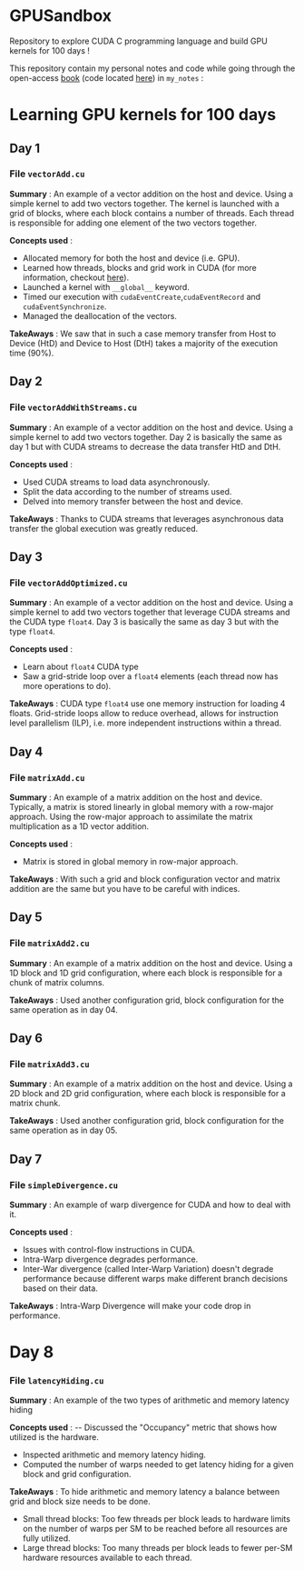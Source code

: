 # GPUSandbox

Repository to explore CUDA C programming language and build GPU kernels for 100 days ! 

This repository contain my personal notes and code while going through the open-access [book](https://www.cs.utexas.edu/~rossbach/cs380p/papers/cuda-programming.pdf) (code located [here](https://github.com/deeperlearning/professional-cuda-c-programming/tree/master)) in `my_notes` : 

# Learning GPU kernels for 100 days

## Day 1

### File `vectorAdd.cu`

**Summary** : An example of a vector addition on the host and device. Using a simple kernel to add two
vectors together. The kernel is launched with a grid of blocks, where each block contains a
number of threads. Each thread is responsible for adding one element of the two vectors
together.

**Concepts used** :
- Allocated memory for both the host and device (i.e. GPU).
- Learned how threads, blocks and grid work in CUDA (for more information, checkout [here](https://harmanani.github.io/classes/csc447/Notes/Lecture15.pdf)).
- Launched a kernel with `__global__` keyword.
- Timed our execution with `cudaEventCreate`,`cudaEventRecord` and `cudaEventSynchronize`.
- Managed the deallocation of the vectors.

**TakeAways** : We saw that in such a case memory transfer from Host to Device (HtD) and Device to Host (DtH) takes a majority of the execution time (90%). 

## Day 2

### File `vectorAddWithStreams.cu`

**Summary** : An example of a vector addition on the host and device. Using a simple kernel to add two
vectors together. Day 2 is basically the same as day 1 but with CUDA streams to decrease the data transfer HtD and DtH.

**Concepts used** :
- Used CUDA streams to load data asynchronously.
- Split the data according to the number of streams used.
- Delved into memory transfer between the host and device.

**TakeAways** : Thanks to CUDA streams that leverages asynchronous data transfer the global execution was greatly reduced.


## Day 3

### File `vectorAddOptimized.cu`

**Summary** : An example of a vector addition on the host and device. Using a simple kernel to add two
vectors together that leverage CUDA streams and the CUDA type `float4`. Day 3 is basically the same as day 3 but with the type `float4`.

**Concepts used** :
- Learn about `float4` CUDA type
- Saw a grid-stride loop over a `float4` elements (each thread now has more operations to do).

**TakeAways** : CUDA type `float4` use one memory instruction for loading 4 floats. Grid-stride loops allow to reduce overhead, allows for instruction level parallelism (ILP), i.e. more independent instructions within a thread.

## Day 4

### File `matrixAdd.cu`

**Summary** : An example of a matrix addition on the host and device. Typically, a matrix is stored linearly in global memory with a row-major approach. Using the row-major approach to assimilate the matrix multiplication as a 1D vector addition. 

**Concepts used** :
- Matrix is stored in global memory in row-major approach.  

**TakeAways** : With such a grid and block configuration vector and matrix addition are the same but you have to be careful with indices.

## Day 5

### File `matrixAdd2.cu`

**Summary** : An example of a matrix addition on the host and device. Using a 1D block and 1D grid configuration, where each block is responsible for a chunk of matrix columns.

**TakeAways** : Used another configuration grid, block configuration for the same operation as in day 04. 


## Day 6

### File `matrixAdd3.cu`

**Summary** : An example of a matrix addition on the host and device. Using a 2D block and 2D grid configuration, where each block is responsible for a matrix chunk.

**TakeAways** : Used another configuration grid, block configuration for the same operation as in day 05.

## Day 7

### File `simpleDivergence.cu`

**Summary** : An example of warp divergence for CUDA and how to deal with it.

**Concepts used** :
- Issues with control-flow instructions in CUDA.
- Intra-Warp divergence degrades performance.
- Inter-War divergence (called Inter-Warp Variation) doesn't degrade performance because different warps make different branch decisions based on their data.

**TakeAways** : Intra-Warp Divergence will make your code drop in performance. 

# Day 8

### File `latencyHiding.cu`

**Summary** : An example of the two types of arithmetic and memory latency hiding

**Concepts used** :
-- Discussed the "Occupancy" metric that shows how utilized is the hardware.
- Inspected arithmetic and memory latency hiding.
- Computed the number of warps needed to get latency hiding for a given block and grid configuration.

**TakeAways** : To hide arithmetic and memory latency a balance between grid and block size needs to be done. 
- Small thread blocks: Too few threads per block leads to hardware limits on the number of warps per SM to be reached before all resources are fully utilized.
- Large thread blocks: Too many threads per block leads to fewer per-SM hardware resources available to each thread.
